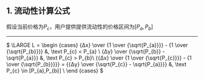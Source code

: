 #

## 1. 流动性计算公式

假设当前价格为$P_{c}$，用户提供提供流动性的价格区间为$[P_{a},P_{b}]$

---
$
\LARGE
L = \begin {cases}
        {Δx} \over {1 \over {\sqrt{P_{a}}}} -  {1 \over {\sqrt{P_{b}}}} &, \text P_{c} < P_{a} \\
        {Δy} \over {\sqrt{P_{b}} - \sqrt{P_{a}}} &, \text P_{c} > P_{b}\\
        {{Δx} \over {1 \over {\sqrt{P_{c}}}} -  {1 \over {\sqrt{P_{b}}}}} = {{Δy} \over {\sqrt{P_{c}} - \sqrt{P_{a}}}} &, \text P_{c} \in [P_{a},P_{b}]  \\
    \end {cases}
$